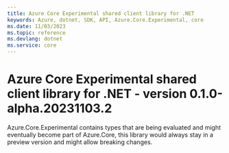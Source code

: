```yaml
---
title: Azure Core Experimental shared client library for .NET
keywords: Azure, dotnet, SDK, API, Azure.Core.Experimental, core
ms.date: 11/03/2023
ms.topic: reference
ms.devlang: dotnet
ms.service: core
---
```

# Azure Core Experimental shared client library for .NET - version 0.1.0-alpha.20231103.2 


Azure.Core.Experimental contains types that are being evaluated and might eventually become part of Azure.Core, this library would always stay in a preview version and might allow breaking changes.

